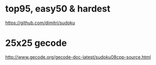 # top95, easy50 & hardest 

https://github.com/dimitri/sudoku

# 25x25 gecode 

http://www.gecode.org/gecode-doc-latest/sudoku08cpp-source.html
